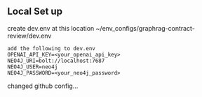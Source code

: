 ## Local Set up
create dev.env at this location ~/env_configs/graphrag-contract-review/dev.env
```
add the following to dev.env
OPENAI_API_KEY=<your_openai_api_key>
NEO4J_URI=bolt://localhost:7687
NEO4J_USER=neo4j
NEO4J_PASSWORD=<your_neo4j_password>
```

changed github config...